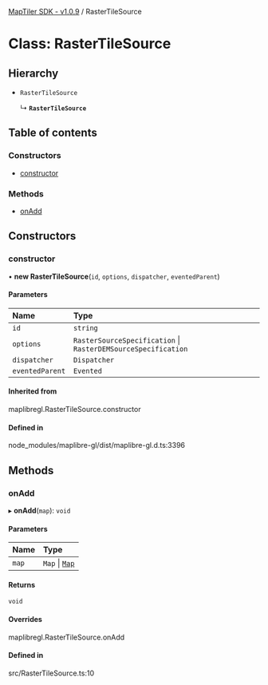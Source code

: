 [MapTiler SDK - v1.0.9](../README.md) / RasterTileSource

# Class: RasterTileSource

## Hierarchy

- `RasterTileSource`

  ↳ **`RasterTileSource`**

## Table of contents

### Constructors

- [constructor](RasterTileSource.md#constructor)

### Methods

- [onAdd](RasterTileSource.md#onadd)

## Constructors

### constructor

• **new RasterTileSource**(`id`, `options`, `dispatcher`, `eventedParent`)

#### Parameters

| Name | Type |
| :------ | :------ |
| `id` | `string` |
| `options` | `RasterSourceSpecification` \| `RasterDEMSourceSpecification` |
| `dispatcher` | `Dispatcher` |
| `eventedParent` | `Evented` |

#### Inherited from

maplibregl.RasterTileSource.constructor

#### Defined in

node_modules/maplibre-gl/dist/maplibre-gl.d.ts:3396

## Methods

### onAdd

▸ **onAdd**(`map`): `void`

#### Parameters

| Name | Type |
| :------ | :------ |
| `map` | `Map` \| [`Map`](Map.md) |

#### Returns

`void`

#### Overrides

maplibregl.RasterTileSource.onAdd

#### Defined in

src/RasterTileSource.ts:10
